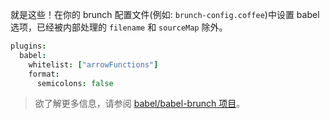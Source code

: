就是这些！在你的 brunch 配置文件(例如: `brunch-config.coffee`)中设置 babel 选项，已经被内部处理的 `filename` 和 `sourceMap` 除外。

```coffee
plugins:
  babel:
    whitelist: ["arrowFunctions"]
    format:
      semicolons: false
```

<blockquote class="babel-callout babel-callout-info">
  <p>
    欲了解更多信息，请参阅 <a href="https://github.com/babel/babel-brunch">babel/babel-brunch 项目</a>。
  </p>
</blockquote>

